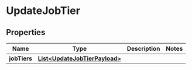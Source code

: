 

# UpdateJobTier


## Properties

| Name | Type | Description | Notes |
|------------ | ------------- | ------------- | -------------|
|**jobTiers** | [**List&lt;UpdateJobTierPayload&gt;**](UpdateJobTierPayload.md) |  |  |



